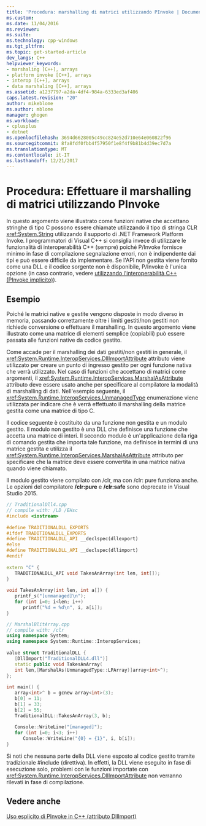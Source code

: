 ```yaml
---
title: 'Procedura: marshalling di matrici utilizzando PInvoke | Documenti Microsoft'
ms.custom: 
ms.date: 11/04/2016
ms.reviewer: 
ms.suite: 
ms.technology: cpp-windows
ms.tgt_pltfrm: 
ms.topic: get-started-article
dev_langs: C++
helpviewer_keywords:
- marshaling [C++], arrays
- platform invoke [C++], arrays
- interop [C++], arrays
- data marshaling [C++], arrays
ms.assetid: a1237797-a2da-4df4-984a-6333ed3af406
caps.latest.revision: "20"
author: mikeblome
ms.author: mblome
manager: ghogen
ms.workload:
- cplusplus
- dotnet
ms.openlocfilehash: 3694d6628005c49cc824e52d710e64e060822f96
ms.sourcegitcommit: 8fa8fdf0fbb4f57950f1e8f4f9b81b4d39ec7d7a
ms.translationtype: MT
ms.contentlocale: it-IT
ms.lasthandoff: 12/21/2017
---
```

# <a name="how-to-marshal-arrays-using-pinvoke"></a>Procedura: Effettuare il marshalling di matrici utilizzando PInvoke
In questo argomento viene illustrato come funzioni native che accettano stringhe di tipo C possono essere chiamate utilizzando il tipo di stringa CLR <xref:System.String> utilizzando il supporto di .NET Framework Platform Invoke. I programmatori di Visual C++ si consiglia invece di utilizzare le funzionalità di interoperabilità C++ (sempre) poiché P/Invoke fornisce minimo in fase di compilazione segnalazione errori, non è indipendente dai tipi e può essere difficile da implementare. Se l'API non gestita viene fornito come una DLL e il codice sorgente non è disponibile, P/Invoke è l'unica opzione (in caso contrario, vedere [utilizzando l'interoperabilità C++ (PInvoke implicito)](../dotnet/using-cpp-interop-implicit-pinvoke.md)).  
  
## <a name="example"></a>Esempio  
 Poiché le matrici native e gestite vengono disposte in modo diverso in memoria, passando correttamente oltre i limiti gestiti/non gestiti non richiede conversione o effettuare il marshalling. In questo argomento viene illustrato come una matrice di elementi semplice (copiabili) può essere passata alle funzioni native da codice gestito.  
  
 Come accade per il marshalling dei dati gestiti/non gestiti in generale, il <xref:System.Runtime.InteropServices.DllImportAttribute> attributo viene utilizzato per creare un punto di ingresso gestito per ogni funzione nativa che verrà utilizzato. Nel caso di funzioni che accettano di matrici come argomenti, il <xref:System.Runtime.InteropServices.MarshalAsAttribute> attributo deve essere usato anche per specificare al compilatore la modalità di marshalling di dati. Nell'esempio seguente, il <xref:System.Runtime.InteropServices.UnmanagedType> enumerazione viene utilizzata per indicare che è verrà effettuato il marshalling della matrice gestita come una matrice di tipo C.  
  
 Il codice seguente è costituito da una funzione non gestita e un modulo gestito. Il modulo non gestito è una DLL che definisce una funzione che accetta una matrice di interi. Il secondo modulo è un'applicazione della riga di comando gestita che importa tale funzione, ma definisce in termini di una matrice gestita e utilizza il <xref:System.Runtime.InteropServices.MarshalAsAttribute> attributo per specificare che la matrice deve essere convertita in una matrice nativa quando viene chiamato.  
  
 Il modulo gestito viene compilato con /clr, ma con /clr: pure funziona anche. Le opzioni del compilatore **/clr:pure** e **/clr:safe** sono deprecate in Visual Studio 2015.  
  
```cpp  
// TraditionalDll4.cpp  
// compile with: /LD /EHsc  
#include <iostream>  
  
#define TRADITIONALDLL_EXPORTS  
#ifdef TRADITIONALDLL_EXPORTS  
#define TRADITIONALDLL_API __declspec(dllexport)  
#else  
#define TRADITIONALDLL_API __declspec(dllimport)  
#endif  
  
extern "C" {  
   TRADITIONALDLL_API void TakesAnArray(int len, int[]);  
}  
  
void TakesAnArray(int len, int a[]) {  
   printf_s("[unmanaged]\n");  
   for (int i=0; i<len; i++)  
      printf("%d = %d\n", i, a[i]);  
}  
```  
  
```cpp  
// MarshalBlitArray.cpp  
// compile with: /clr  
using namespace System;  
using namespace System::Runtime::InteropServices;  
  
value struct TraditionalDLL {  
   [DllImport("TraditionalDLL4.dll")]  
   static public void TakesAnArray(  
   int len,[MarshalAs(UnmanagedType::LPArray)]array<int>^);  
};  
  
int main() {  
   array<int>^ b = gcnew array<int>(3);  
   b[0] = 11;  
   b[1] = 33;  
   b[2] = 55;  
   TraditionalDLL::TakesAnArray(3, b);  
  
   Console::WriteLine("[managed]");  
   for (int i=0; i<3; i++)  
      Console::WriteLine("{0} = {1}", i, b[i]);  
}  
```  
  
 Si noti che nessuna parte della DLL viene esposto al codice gestito tramite tradizionale #include (direttiva). In effetti, la DLL viene eseguito in fase di esecuzione solo, problemi con le funzioni importate con <xref:System.Runtime.InteropServices.DllImportAttribute> non verranno rilevati in fase di compilazione.  
  
## <a name="see-also"></a>Vedere anche  
 [Uso esplicito di PInvoke in C++ (attributo DllImport)](../dotnet/using-explicit-pinvoke-in-cpp-dllimport-attribute.md)